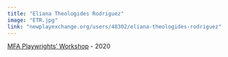 ```yaml
---
title: "Eliana Theologides Rodriguez"
image: "ETR.jpg"
link: "newplayexchange.org/users/48302/eliana-theologides-rodriguez"
---
```


[MFA Playwrights’ Workshop](/programs/mfa-playwrights-workshop) - 2020
